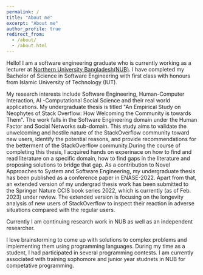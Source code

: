 ```yaml
---
permalink: /
title: "About me"
excerpt: "About me"
author_profile: true
redirect_from: 
  - /about/
  - /about.html
---
```


Hello! I am a software engineering graduate who is currently working as a lecturer at [Northern University Bangladesh(NUB)](https://nub.ac.bd/). I have completed my Bachelor of Science in Software Engineering with first class with honours from Islamic University of Technology (IUT). 

My research interests include Software Engineering, Human-Computer Interaction, AI -Computational Social Science and their real world applications. My undergraduate thesis is titled "An Empirical Study on Neophytes of Stack Overflow: How Welcoming the Community is towards Them". The work falls in the Software Engineering domain under the Human Factor and Social Networks sub-domain. This study aims to validate the unwelcoming and hostile nature of the StackOverflow community toward new users, identify the potential reasons, and provide recommendations for the betterment of the StackOverflow community.During the course of completing this thesis, I acquired hands on experinace on how to find and read literature on a specific domain, how to find gaps in the literature and proposing solutions to bridge that gap. As a contribution to Novel Approaches to System and Software Engineering, my undergraduate thesis has been published as a conference paper in ENASE-2022. Apart from that, an extended version of my undergrad thesis work has been submitted to the Springer Nature CCIS book series 2022, which is currently (as of Feb. 2023) under review. The extended version is focusing on the longevity analysis of new users of StackOverflow to inspect their reaction in adverse situations compared with the regular users.

Currently I am continuing research work in NUB as well as an independent researcher.

I love brainstorming to come up with solutions to complex problems and implementing them using programming languages. During my time as a student, I had participated in several programming contests. I am currently associated with training sophomore and junior year studnets in NUB for competative programming. 

